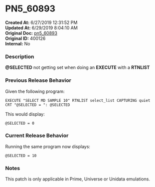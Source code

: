 # PN5_60893

**Created At:** 6/27/2019 12:31:52 PM  
**Updated At:** 6/29/2019 8:04:10 AM  
**Original Doc:** [pn5_60893](https://docs.jbase.com/61286-5-7-3-release-notes/pn5_60893)  
**Original ID:** 400126  
**Internal:** No  


### Description

**@SELECTED** not getting set when doing an **EXECUTE** with a **RTNLIST**



### Previous Release Behavior

Given the following program:

```
EXECUTE "SELECT MD SAMPLE 10" RTNLIST select_list CAPTURING quiet
CRT "@SELECTED = ": @SELECTED
```

This would display:

```
@SELECTED = 0
```



### Current Release Behavior

Running the same program now displays:

```
@SELECTED = 10
```



### Notes

This patch is only applicable in Prime, Universe or Unidata emulations.
